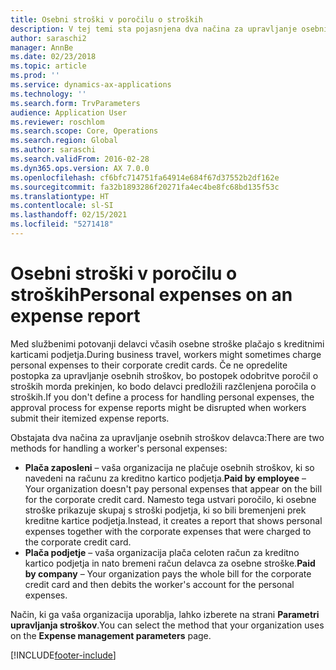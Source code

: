 ```yaml
---
title: Osebni stroški v poročilu o stroških
description: V tej temi sta pojasnjena dva načina za upravljanje osebnih stroškov delavca v storitvi Microsoft Dynamics 365 Finance.
author: saraschi2
manager: AnnBe
ms.date: 02/23/2018
ms.topic: article
ms.prod: ''
ms.service: dynamics-ax-applications
ms.technology: ''
ms.search.form: TrvParameters
audience: Application User
ms.reviewer: roschlom
ms.search.scope: Core, Operations
ms.search.region: Global
ms.author: saraschi
ms.search.validFrom: 2016-02-28
ms.dyn365.ops.version: AX 7.0.0
ms.openlocfilehash: cf6bfc714751fa64914e684f67d37552b2df162e
ms.sourcegitcommit: fa32b1893286f20271fa4ec4be8fc68bd135f53c
ms.translationtype: HT
ms.contentlocale: sl-SI
ms.lasthandoff: 02/15/2021
ms.locfileid: "5271418"
---
```

# <a name="personal-expenses-on-an-expense-report"></a><span data-ttu-id="82e83-103">Osebni stroški v poročilu o stroških</span><span class="sxs-lookup"><span data-stu-id="82e83-103">Personal expenses on an expense report</span></span>

<span data-ttu-id="82e83-104">Med službenimi potovanji delavci včasih osebne stroške plačajo s kreditnimi karticami podjetja.</span><span class="sxs-lookup"><span data-stu-id="82e83-104">During business travel, workers might sometimes charge personal expenses to their corporate credit cards.</span></span> <span data-ttu-id="82e83-105">Če ne opredelite postopka za upravljanje osebnih stroškov, bo postopek odobritve poročil o stroških morda prekinjen, ko bodo delavci predložili razčlenjena poročila o stroških.</span><span class="sxs-lookup"><span data-stu-id="82e83-105">If you don't define a process for handling personal expenses, the approval process for expense reports might be disrupted when workers submit their itemized expense reports.</span></span> 

<span data-ttu-id="82e83-106">Obstajata dva načina za upravljanje osebnih stroškov delavca:</span><span class="sxs-lookup"><span data-stu-id="82e83-106">There are two methods for handling a worker's personal expenses:</span></span>

- <span data-ttu-id="82e83-107">**Plača zaposleni** – vaša organizacija ne plačuje osebnih stroškov, ki so navedeni na računu za kreditno kartico podjetja.</span><span class="sxs-lookup"><span data-stu-id="82e83-107">**Paid by employee** – Your organization doesn't pay personal expenses that appear on the bill for the corporate credit card.</span></span> <span data-ttu-id="82e83-108">Namesto tega ustvari poročilo, ki osebne stroške prikazuje skupaj s stroški podjetja, ki so bili bremenjeni prek kreditne kartice podjetja.</span><span class="sxs-lookup"><span data-stu-id="82e83-108">Instead, it creates a report that shows personal expenses together with the corporate expenses that were charged to the corporate credit card.</span></span>
- <span data-ttu-id="82e83-109">**Plača podjetje** – vaša organizacija plača celoten račun za kreditno kartico podjetja in nato bremeni račun delavca za osebne stroške.</span><span class="sxs-lookup"><span data-stu-id="82e83-109">**Paid by company** – Your organization pays the whole bill for the corporate credit card and then debits the worker's account for the personal expenses.</span></span>

<span data-ttu-id="82e83-110">Način, ki ga vaša organizacija uporablja, lahko izberete na strani **Parametri upravljanja stroškov**.</span><span class="sxs-lookup"><span data-stu-id="82e83-110">You can select the method that your organization uses on the **Expense management parameters** page.</span></span>


[!INCLUDE[footer-include](../includes/footer-banner.md)]